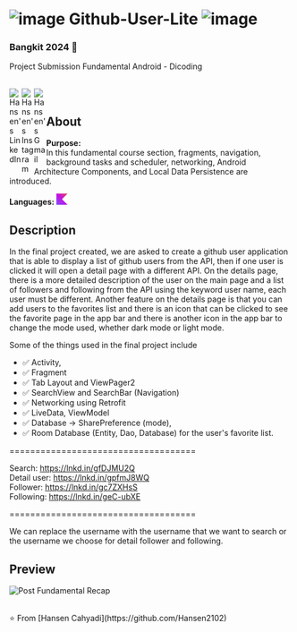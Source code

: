 # <img src="https://github.com/Hansen2102/Github-User-Lite/assets/89308746/e3cebf7c-2e7b-457e-8821-1497b878390c" alt="image" height="30"> Github-User-Lite <img src="https://github.com/Hansen2102/Github-User-Lite/assets/89308746/e3cebf7c-2e7b-457e-8821-1497b878390c" alt="image" height="30">
### Bangkit 2024 🚀 
Project Submission Fundamental Android - Dicoding

<br>
<a href="https://www.linkedin.com/in/hansen-cahyadi/">
  <img align="left" alt="Hansen's LinkedIn" width="22px" src="https://cdn.jsdelivr.net/npm/simple-icons@v3/icons/linkedin.svg" />
</a>
<a href="https://www.instagram.com/hansencahyadi2102/">
  <img align="left" alt="Hansen's Instagram" width="22px" src="https://cdn.jsdelivr.net/npm/simple-icons@v3/icons/instagram.svg" />
</a>
<a href="mailto:hansencahyadi72@gmail.com">
  <img align="left" alt="Hansen's Gmail" width="22px" src="https://cdn.jsdelivr.net/npm/simple-icons@v3/icons/gmail.svg" />
</a>
<br>

## About
**Purpose:**<br>
In this fundamental course section, fragments, navigation, background tasks and scheduler, networking, Android Architecture Components, and Local Data Persistence are introduced.

**Languages:** <code><img height="20" src="https://raw.githubusercontent.com/github/explore/80688e429a7d4ef2fca1e82350fe8e3517d3494d/topics/kotlin/kotlin.png"></code>

## Description
In the final project created, we are asked to create a github user application that is able to display a list of github users from the API, then if one user is clicked it will open a detail page with a different API. On the details page, there is a more detailed description of the user on the main page and a list of followers and following from the API using the keyword user name, each user must be different. Another feature on the details page is that you can add users to the favorites list and there is an icon that can be clicked to see the favorite page in the app bar and there is another icon in the app bar to change the mode used, whether dark mode or light mode.

Some of the things used in the final project include 
- ✅ Activity, 
- ✅ Fragment
- ✅ Tab Layout and ViewPager2
- ✅ SearchView and SearchBar (Navigation)
- ✅ Networking using Retrofit
- ✅ LiveData, ViewModel 
- ✅ Database -> SharePreference (mode), 
- ✅ Room Database (Entity, Dao, Database) for the user's favorite list.

==================================== 

Search: https://lnkd.in/gfDJMU2Q <br>
Detail user: https://lnkd.in/gpfmJ8WQ <br>
Follower: https://lnkd.in/gc7ZXHsS <br>
Following: https://lnkd.in/geC-ubXE <br>

====================================

We can replace the username with the username that we want to search or the username we choose for detail follower and following.

## Preview
![Post Fundamental Recap](https://github.com/Hansen2102/Github-User-Lite/assets/89308746/4410af77-2e4f-41dc-b8d5-2307e182b279)

<br>
⭐️ From [Hansen Cahyadi](https://github.com/Hansen2102)
